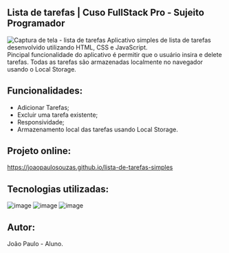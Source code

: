 ## Lista de tarefas | Cuso FullStack Pro - Sujeito Programador
![Captura de tela - lista de tarefas](https://https://github.com/JoaoPauloSouzaS/lista-de-tarefas-simples/blob/main/Captura%20de%20Tela%20-%20lista%20de%20tarefas.png)
Aplicativo simples de lista de tarefas desenvolvido utilizando HTML, CSS e JavaScript.<br>
Pincipal funcionalidade do aplicativo é permitir que o usuário insira e delete tarefas.
Todas as tarefas são armazenadas localmente no navegador usando o Local Storage.

## Funcionalidades:
- Adicionar Tarefas;
- Excluir uma tarefa existente;
- Responsividade;
- Armazenamento local das tarefas usando Local Storage.

## Projeto online:
https://joaopaulosouzas.github.io/lista-de-tarefas-simples

## Tecnologias utilizadas:
![image](https://github.com/user-attachments/assets/41cba1c1-fdda-4b11-9094-aedd6308cb95)
![image](https://github.com/user-attachments/assets/ea1d90d6-34b2-4d1e-bce6-1bd492cbe503)
![image](https://github.com/user-attachments/assets/348e765f-2eaa-4d0d-9cf2-a4d97d0ab377)

## Autor:
João Paulo - Aluno.
